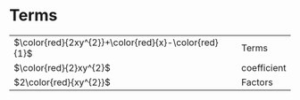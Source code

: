 # Terms

|  |  |
|---|---|
| $\color{red}{2xy^{2}}+\color{red}{x}-\color{red}{1}$ | Terms |
| $\color{red}{2}xy^{2}$ | coefficient |
| $2\color{red}{xy^{2}}$ | Factors |
